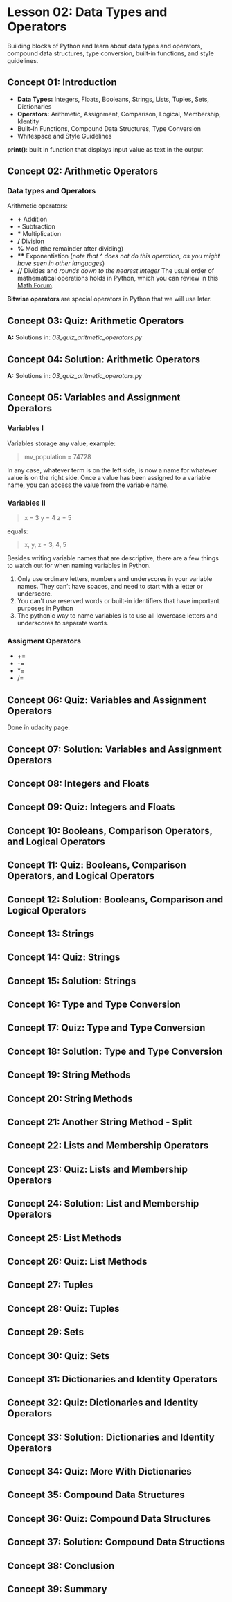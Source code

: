 #  Lesson 02: Data Types and Operators
Building blocks of Python and learn about data types and operators, compound data structures, type conversion, built-in functions, and style guidelines.

## Concept 01: Introduction
* __Data Types:__ Integers, Floats, Booleans, Strings, Lists, Tuples, Sets, Dictionaries
* __Operators:__ Arithmetic, Assignment, Comparison, Logical, Membership, Identity
* Built-In Functions, Compound Data Structures, Type Conversion
* Whitespace and Style Guidelines

__print()__: built in function that displays input value as text in the output

## Concept 02: Arithmetic Operators

### Data types and Operators
Arithmetic operators:

* __\+__ Addition
* __\-__ Subtraction
* __\*__ Multiplication
* __/__ Division
* __%__ Mod (the remainder after dividing)
* __**__ Exponentiation (_note that ^ does not do this operation, as you might have seen in other languages_)
* __//__ Divides and _rounds down to the nearest integer_
The usual order of mathematical operations holds in Python, which you can review in this [Math Forum](http://mathforum.org/dr.math/faq/faq.order.operations.html).

__Bitwise operators__ are special operators in Python that we will use later.

## Concept 03: Quiz: Arithmetic Operators

__A:__
Solutions in: _03_quiz_aritmetic_operators.py_

## Concept 04: Solution: Arithmetic Operators

__A:__
Solutions in: _03_quiz_aritmetic_operators.py_

## Concept 05: Variables and Assignment Operators

### Variables I 

Variables storage any value, example:

>mv_population = 74728

In any case, whatever term is on the left side, is now a name for whatever value is on the right side. Once a value has been assigned to a variable name, you can access the value from the variable name.

### Variables II

> x = 3
> y = 4
> z = 5

equals:

> x, y, z = 3, 4, 5

Besides writing variable names that are descriptive, there are a few things to watch out for when naming variables in Python.

1. Only use ordinary letters, numbers and underscores in your variable names. They can’t have spaces, and need to start with a letter or underscore.
2. You can’t use reserved words or built-in identifiers that have important purposes in Python
3. The pythonic way to name variables is to use all lowercase letters and underscores to separate words.

### Assigment Operators

* \+=
* \-=
* \*=
* /=

## Concept 06: Quiz: Variables and Assignment Operators

Done in udacity page.


## Concept 07: Solution: Variables and Assignment Operators



## Concept 08: Integers and Floats

## Concept 09: Quiz: Integers and Floats

## Concept 10: Booleans, Comparison Operators, and Logical Operators
## Concept 11: Quiz: Booleans, Comparison Operators, and Logical Operators
## Concept 12: Solution: Booleans, Comparison and Logical Operators
## Concept 13: Strings
## Concept 14: Quiz: Strings
## Concept 15: Solution: Strings
## Concept 16: Type and Type Conversion
## Concept 17: Quiz: Type and Type Conversion
## Concept 18: Solution: Type and Type Conversion
## Concept 19: String Methods
## Concept 20: String Methods
## Concept 21: Another String Method - Split
## Concept 22: Lists and Membership Operators
## Concept 23: Quiz: Lists and Membership Operators
## Concept 24: Solution: List and Membership Operators
## Concept 25: List Methods
## Concept 26: Quiz: List Methods
## Concept 27: Tuples
## Concept 28: Quiz: Tuples
## Concept 29: Sets
## Concept 30: Quiz: Sets
## Concept 31: Dictionaries and Identity Operators
## Concept 32: Quiz: Dictionaries and Identity Operators
## Concept 33: Solution: Dictionaries and Identity Operators
## Concept 34: Quiz: More With Dictionaries
## Concept 35: Compound Data Structures
## Concept 36: Quiz: Compound Data Structures
## Concept 37: Solution: Compound Data Structions
## Concept 38: Conclusion
## Concept 39: Summary